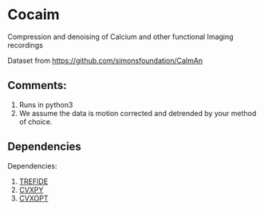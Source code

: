 # Cocaim
Compression and denoising of Calcium and other functional Imaging recordings

Dataset from https://github.com/simonsfoundation/CaImAn

## Comments:
1. Runs in python3
2. We assume the data is motion corrected and detrended by your method of choice.

## Dependencies
Dependencies:
1. [TREFIDE](https://github.com/ikinsella/trefide)
2. [CVXPY](https://cvxgrp.github.io/cvxpy/install/index.html)
3. [CVXOPT](http://cvxopt.org/)
